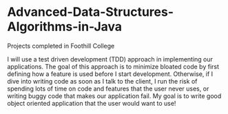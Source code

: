# Advanced-Data-Structures-Algorithms-in-Java
Projects completed in Foothill College


I will use a test driven development (TDD) approach in implementing our applications. The goal of this approach is to minimize bloated code by first defining how a feature is used before I start development. Otherwise, if I dive into writing code as soon as I talk to the client, I run the risk of spending lots of time on code and features that the user never uses, or writing buggy code that makes our application fail. My goal is to write good object oriented application that the user would want to use!
